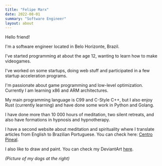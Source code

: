 ```yaml
---
title: "Felipe Marx"
date: 2022-08-01
summary: "Software Engineer"
layout: about
---
```


Hello friend!

I'm a software engineer located in Belo Horizonte, Brazil.

I've started programming at about the age 12, wanting to learn how to make videogames.

I've worked on some startups, doing web stuff and participated in a few startup acceleration programs.

I'm passionate about game programming and low-level optimization. Currently I am learning x86 and ARM architectures.

My main programming language is C99 and C-Style C++, but I also enjoy Rust (currently learning) and have done some work in Python and Golang.

I have done more than 10 000 hours of meditation, two silent retreats, and also have formations in hypnosis and hypnotherapy.

I have a second website about meditation and spirituality where I translate articles from English to Brazilian Portuguese. You can check here: [Centro Pineal](https://centropineal.com.br/).

I also like to draw and paint. You can check my DeviantArt [here](https://www.deviantart.com/felipemxg).

_(Picture of my dogs at the right)_

